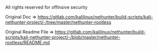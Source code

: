 All rights reserved for offinsive security

Original Doc => https://gitlab.com/kalilinux/nethunter/build-scripts/kali-nethunter-project/-/tree/master/nethunter-rootless

Original Readme File => https://gitlab.com/kalilinux/nethunter/build-scripts/kali-nethunter-project/-/blob/master/nethunter-rootless/README.md
